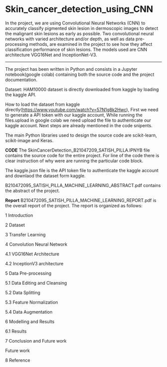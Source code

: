 # Skin_cancer_detection_using_CNN

In the project, we are using Convolutional Neural Networks (CNN) to accurately classify pigmented skin lesion in dermoscopic images to detect the malignant skin lesions as early as possible. Two convolutional neural networks with varied architecture and/or depth, as well as data pre-processing methods, are examined in the project to see how they affect classification performance of skin lesions. The models used are CNN architecture VGG16Net and InceptionNet-V3. 

***
The project has been written in Python and consists in a Jupyter notebook(google colab) containing both the source code and the project documentation. 

Dataset: HAM10000 dataset is directly downloaded from kaggle by loading the kaggle API.

How to load the dataset from kaggle directly(https://www.youtube.com/watch?v=57N1g8k2Hwc), First we need to generate a API token with our kaggle account, While running the files.upload in google colab we need upload the file to authenticate our kaggle account. Next steps are already mentioned in the code snipents.

The main Python libraries used to design the source code are scikit-learn, scikit-image and Keras. 

**CODE**
The SkinCancerDetection_B21047209_SATISH_PILLA.IPNYB file contains the source code for the entire project. For line of the code there is clear instruction of why were are running the particular code block.

The kaggle.json file is the API token file to authenticate the kaggle account and downlaod the dataset form kaggle. 

B210472095_SATISH_PILLA_MACHINE_LEARNING_ABSTRACT.pdf contains the abstract of the project.

**Report**
B210472095_SATISH_PILLA_MACHINE_LEARNING_REPORT.pdf is the overall report of the project. The report is organized as follows:

1 Introduction	

2 Dataset	

3 Transfer Learning	

4 Convolution Neural Network	

4.1 VGG16Net Architecture	

4.2 InceptionV3 architecture	

5 Data Pre-processing	

5.1 Data Editing and Cleansing	

5.2 Data Splitting	

5.3 Feature Normalization	

5.4 Data Augmentation	

6 Modelling and Results

6.1 Results

7 Conclusion and Future work

Future work

8 Reference

